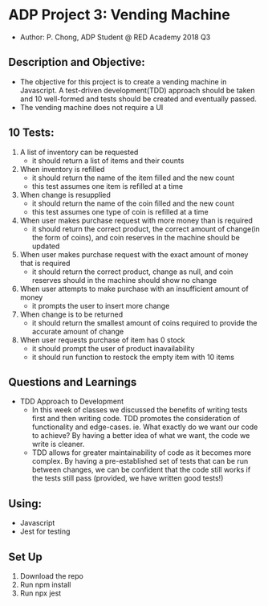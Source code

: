# ADP Project 3: Vending Machine

- Author: P. Chong, ADP Student @ RED Academy 2018 Q3

## Description and Objective:

- The objective for this project is to create a vending machine in Javascript. A test-driven development(TDD) approach should be taken and 10 well-formed and tests should be created and eventually passed.
- The vending machine does not require a UI

<!-- More information about the project and learnings can be found on the wiki. -->

## 10 Tests:

1. A list of inventory can be requested
   - it should return a list of items and their counts
1. When inventory is refilled
   - it should return the name of the item filled and the new count
   - this test assumes one item is refilled at a time
1. When change is resupplied
   - it should return the name of the coin filled and the new count
   - this test assumes one type of coin is refilled at a time
1. When user makes purchase request with more money than is required
   - it should return the correct product, the correct amount of change(in the form of coins), and coin reserves in the machine should be updated
1. When user makes purchase request with the exact amount of money that is required
   - it should return the correct product, change as null, and coin reserves should in the machine should show no change
1. When user attempts to make purchase with an insufficient amount of money
   - it prompts the user to insert more change
1. When change is to be returned
   - it should return the smallest amount of coins required to provide the accurate amount of change
1. When user requests purchase of item has 0 stock
   - it should prompt the user of product inavailability
   - it should run function to restock the empty item with 10 items

## Questions and Learnings

- TDD Approach to Development
  - In this week of classes we discussed the benefits of writing tests first and then writing code. TDD promotes the consideration of functionality and edge-cases. ie. What exactly do we want our code to achieve? By having a better idea of what we want, the code we write is cleaner.
  - TDD allows for greater maintainability of code as it becomes more complex. By having a pre-established set of tests that can be run between changes, we can be confident that the code still works if the tests still pass (provided, we have written good tests!)

## Using:

- Javascript
- Jest for testing

## Set Up

1. Download the repo
1. Run npm install
1. Run npx jest

<!-- ## Goals for Future Improvement: -->
